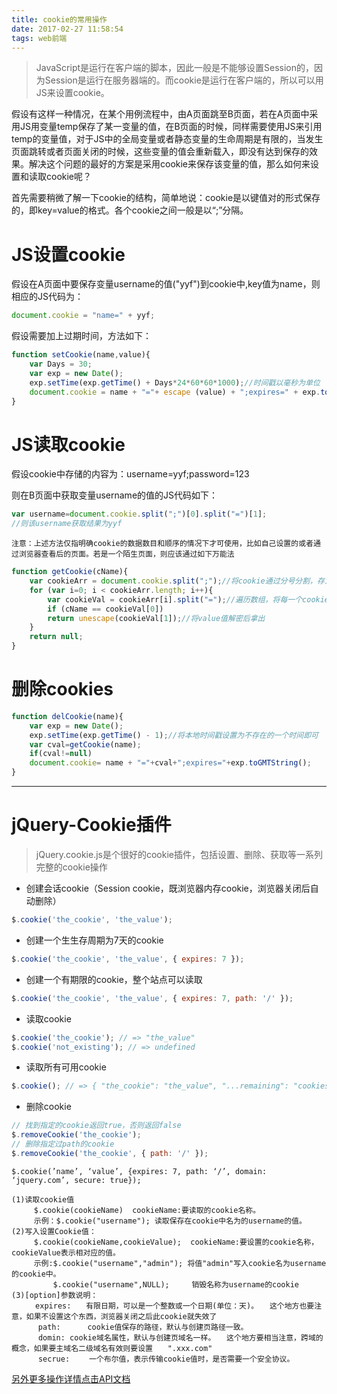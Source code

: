 ```yaml
---
title: cookie的常用操作
date: 2017-02-27 11:58:54
tags: web前端
---
```

> JavaScript是运行在客户端的脚本，因此一般是不能够设置Session的，因为Session是运行在服务器端的。而cookie是运行在客户端的，所以可以用JS来设置cookie。


假设有这样一种情况，在某个用例流程中，由A页面跳至B页面，若在A页面中采用JS用变量temp保存了某一变量的值，在B页面的时候，同样需要使用JS来引用temp的变量值，对于JS中的全局变量或者静态变量的生命周期是有限的，当发生页面跳转或者页面关闭的时候，这些变量的值会重新载入，即没有达到保存的效果。解决这个问题的最好的方案是采用cookie来保存该变量的值，那么如何来设置和读取cookie呢？

首先需要稍微了解一下cookie的结构，简单地说：cookie是以键值对的形式保存的，即key=value的格式。各个cookie之间一般是以“;”分隔。

# JS设置cookie

假设在A页面中要保存变量username的值("yyf")到cookie中,key值为name，则相应的JS代码为：

```javascript
document.cookie = "name=" + yyf;
```

假设需要加上过期时间，方法如下：
```javascript
function setCookie(name,value){
    var Days = 30;
    var exp = new Date();
    exp.setTime(exp.getTime() + Days*24*60*60*1000);//时间戳以毫秒为单位
    document.cookie = name + "="+ escape (value) + ";expires=" + exp.toGMTString();
}
```

# JS读取cookie<!--more-->

假设cookie中存储的内容为：username=yyf;password=123

则在B页面中获取变量username的值的JS代码如下：
```javascript
var username=document.cookie.split(";")[0].split("=")[1];
//则该username获取结果为yyf
```

    注意：上述方法仅指明确cookie的数据数目和顺序的情况下才可使用，比如自己设置的或者通过浏览器查看后的页面。若是一个陌生页面，则应该通过如下万能法
    
```javascript
function getCookie(cName){
    var cookieArr = document.cookie.split(";");//将cookie通过分号分割，存为一个名为cookieArr的数组
    for (var i=0; i < cookieArr.length; i++){
        var cookieVal = cookieArr[i].split("=");//遍历数组，将每一个cookie的key和value通过等于号分割，存为一个名为cookieVal的数组
        if (cName == cookieVal[0])
        return unescape(cookieVal[1]);//将value值解密后拿出
    }
    return null;
}
```

# 删除cookies

```javascript
function delCookie(name){
    var exp = new Date();
    exp.setTime(exp.getTime() - 1);//将本地时间戳设置为不存在的一个时间即可
    var cval=getCookie(name);
    if(cval!=null)
    document.cookie= name + "="+cval+";expires="+exp.toGMTString();
}
```
___

# jQuery-Cookie插件  

> jQuery.cookie.js是个很好的cookie插件，包括设置、删除、获取等一系列完整的cookie操作

- 创建会话cookie（Session cookie，既浏览器内存cookie，浏览器关闭后自动删除）

```javascript
$.cookie('the_cookie', 'the_value');
```

- 创建一个生生存周期为7天的cookie

```javascript
$.cookie('the_cookie', 'the_value', { expires: 7 });
```

- 创建一个有期限的cookie，整个站点可以读取

```javascript
$.cookie('the_cookie', 'the_value', { expires: 7, path: '/' });
```

- 读取cookie

```javascript
$.cookie('the_cookie'); // => "the_value"
$.cookie('not_existing'); // => undefined
```

- 读取所有可用cookie

```javascript
$.cookie(); // => { "the_cookie": "the_value", "...remaining": "cookies" }
```

- 删除cookie

```javascript
// 找到指定的cookie返回true，否则返回false
$.removeCookie('the_cookie');
// 删除指定过path的cookie
$.removeCookie('the_cookie', { path: '/' });
```

    $.cookie(’name’, ‘value’, {expires: 7, path: ‘/’, domain: ‘jquery.com’, secure: true});
    
    (1)读取cookie值
    　　　$.cookie(cookieName)  cookieName:要读取的cookie名称。
         示例：$.cookie("username"); 读取保存在cookie中名为的username的值。
    (2)写入设置Cookie值：
    　　　$.cookie(cookieName,cookieValue);  cookieName:要设置的cookie名称，cookieValue表示相对应的值。
    　　　示例:$.cookie("username","admin"); 将值"admin"写入cookie名为username的cookie中。
    　　　　　 $.cookie("username",NULL);　　　销毁名称为username的cookie
    (3)[option]参数说明：
    　　  expires:　　有限日期，可以是一个整数或一个日期(单位：天)。　　这个地方也要注意，如果不设置这个东西，浏览器关闭之后此cookie就失效了
    　　　 path:　　　 cookie值保存的路径，默认与创建页路径一致。
          domin: cookie域名属性，默认与创建页域名一样。　　这个地方要相当注意，跨域的概念，如果要主域名二级域名有效则要设置　　".xxx.com"
          secrue:　　 一个布尔值，表示传输cookie值时，是否需要一个安全协议。
    
[另外更多操作详情点击API文档](https://github.com/carhartl/jquery-cookie#readme)